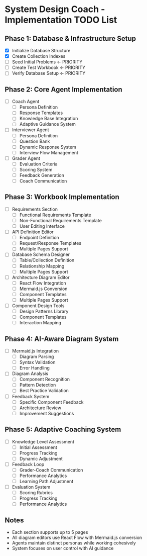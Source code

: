 # System Design Coach - Implementation TODO List

## Phase 1: Database & Infrastructure Setup
- [x] Initialize Database Structure
- [x] Create Collection Indexes
- [ ] Seed Initial Problems  <- PRIORITY
- [ ] Create Test Workbook  <- PRIORITY
- [ ] Verify Database Setup <- PRIORITY

## Phase 2: Core Agent Implementation
- [ ] Coach Agent
  - [ ] Persona Definition
  - [ ] Response Templates
  - [ ] Knowledge Base Integration
  - [ ] Adaptive Guidance System

- [ ] Interviewer Agent
  - [ ] Persona Definition
  - [ ] Question Bank
  - [ ] Dynamic Response System
  - [ ] Interview Flow Management

- [ ] Grader Agent
  - [ ] Evaluation Criteria
  - [ ] Scoring System
  - [ ] Feedback Generation
  - [ ] Coach Communication

## Phase 3: Workbook Implementation
- [ ] Requirements Section
  - [ ] Functional Requirements Template
  - [ ] Non-Functional Requirements Template
  - [ ] User Editing Interface

- [ ] API Definition Editor
  - [ ] Endpoint Definition
  - [ ] Request/Response Templates
  - [ ] Multiple Pages Support

- [ ] Database Schema Designer
  - [ ] Table/Collection Definition
  - [ ] Relationship Mapping
  - [ ] Multiple Pages Support

- [ ] Architecture Diagram Editor
  - [ ] React Flow Integration
  - [ ] Mermaid.js Conversion
  - [ ] Component Templates
  - [ ] Multiple Pages Support

- [ ] Component Design Tools
  - [ ] Design Patterns Library
  - [ ] Component Templates
  - [ ] Interaction Mapping

## Phase 4: AI-Aware Diagram System
- [ ] Mermaid.js Integration
  - [ ] Diagram Parsing
  - [ ] Syntax Validation
  - [ ] Error Handling

- [ ] Diagram Analysis
  - [ ] Component Recognition
  - [ ] Pattern Detection
  - [ ] Best Practice Validation

- [ ] Feedback System
  - [ ] Specific Component Feedback
  - [ ] Architecture Review
  - [ ] Improvement Suggestions

## Phase 5: Adaptive Coaching System
- [ ] Knowledge Level Assessment
  - [ ] Initial Assessment
  - [ ] Progress Tracking
  - [ ] Dynamic Adjustment

- [ ] Feedback Loop
  - [ ] Grader-Coach Communication
  - [ ] Performance Analytics
  - [ ] Learning Path Adjustment

- [ ] Evaluation System
  - [ ] Scoring Rubrics
  - [ ] Progress Tracking
  - [ ] Performance Analytics

## Notes
- Each section supports up to 5 pages
- All diagram editors use React Flow with Mermaid.js conversion
- Agents maintain distinct personas while working cohesively
- System focuses on user control with AI guidance